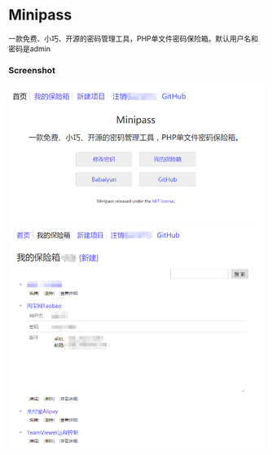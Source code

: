 # Minipass
一款免费、小巧、开源的密码管理工具，PHP单文件密码保险箱。默认用户名和密码是admin

### Screenshot ###
![mp screenshot](https://raw.githubusercontent.com/babaiyun/minipass/master/mp_img/mp001.png)
![mp screenshot](https://raw.githubusercontent.com/babaiyun/minipass/master/mp_img/mp002.png)
